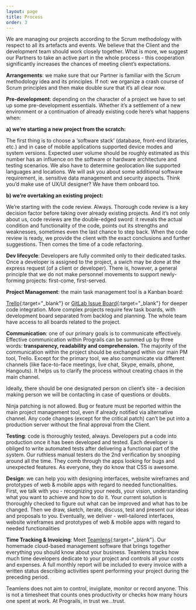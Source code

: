 ```yaml
---
layout: page
title: Process
order: 3
---
```


We are managing our projects according to the Scrum methodology with respect to all its artefacts and events. We believe that the Client and the development team should work closely together. What is more, we suggest our Partners to take an active part in the whole process - this cooperation significantly increases the chances of meeting client’s expectations.

**Arrangements**: we make sure that our Partner is familiar with the Scrum methodology idea and its principles. If not: we organize a crash course of Scrum principles and then make double sure that it’s all clear now.

**Pre-development**: depending on the character of a project we have to set up some pre-development essentials. Whether it’s a settlement of a new environment or a continuation of already existing code here’s what happens when:

  **a) we’re starting a new project from the scratch:**

  The first thing is to choose a ‘software stack’ (database, front-end libraries, etc.) and in case of mobile applications supported device modes and system versions. Expected user volume should be roughly estimated as this number has an influence on the software or hardware architecture and testing scenarios. We also have to determine geolocation like supported languages and locations. We will ask you about some additional software requirement, ie. sensitive data management and security aspects. Think you’d make use of UX/UI designer? We have them onboard too.

  **b) we’re overtaking an existing project:**

  We’re starting with the code review. Always. Thorough code review is a key decision factor before taking over already existing projects. And it’s not only about us, code reviews are the double-edged sword: it reveals the actual condition and functionality of the code, points out its strengths and weaknesses, sometimes even the last chance to step back. When the code review is ready, we provide the client with the exact conclusions and further suggestions. Then comes the time of a code refactoring.


**Dev lifecycle**: Developers are fully commited only to their dedicated tasks. Once a developer is assigned to the project, a swich may be done at the express request (of a client or developer). There is, however, a general principle that we do not make personnel movements to support newly-forming projects: first-come, first-served.

**Project Management**: the main task management tool is a Kanban board:

[Trello](http://trello.com/){:target="_blank"} or [GitLab Issue Board](https://about.gitlab.com/features/issueboard/){:target="_blank"} for deeper code integration. More complex projects require few task boards, with development board separated from backlog and planning. The whole team have access to all boards related to the project.

**Communication**: one of our primary goals is to communicate effectively. Effective communication within Prograils can be summed up by three words: **transparency, readability and comprehension.** The majority of the communication within the project should be exchanged within our main PM tool, Trello. Except for the primary tool, we also communicate via different channels (like face-to-face meetings, live chat, Skype, emails, phone, Hangouts). It helps us to clarify the process without creating chaos in the main channel.

Ideally, there should be one designated person on client’s site - a decision making person we will be contacting in case of questions or doubts.

Ninja patching is not allowed. Bug or feature must be reported within the main project management tool, even if already notified via alternative channel. Any code changes (except for the critical patch) can’t be put into a production server without the final approval from the Client.

**Testing**: code is thoroughly tested, always. Developers put a code into production once it has been developed and tested. Each developer is obliged to write automated tests after delivering a functional part of the system. Our ruthless manual testers do the 2nd verification by snooping around all the time. They comb through the apps looking for bugs and unexpected features. As everyone, they do know that CSS is awesome.

**Design**: we can help you with designing interfaces, website wireframes and prototypes of web & mobile apps with regard to needed functionalities. First, we talk with you - recognizing your needs, your vision, understanding what you want to achieve and how to do it. Your current solution is thoroughly checked to figure out what can be improved and what has to be changed. Then we draw, sketch, iterate, discuss, test and present our ideas and proposals to you. Eventually, we deliver - well-tailored interfaces, website wireframes and prototypes of web & mobile apps with regard to needed functionalities

**Time Tracking & Invoicing**: Meet [Teamlens](https://teamlens.io){:target="_blank"}. Our homemade cloud-based management software that brings together everything you should know about your business. Teamlens tracks how much time developers dedicate to your project and controls all your costs and expenses. A full monthly report will be included to every invoice with a written status describing activities spent performing your project during the preceding period.

Teamlens does not aim to control, invigilate, monitor or record anyone. This is not a timesheet that counts ones productivity or checks how many hours one spent at work. At Prograils, in trust we...trust. 
